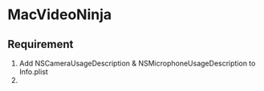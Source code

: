 #  MacVideoNinja

## Requirement

1. Add NSCameraUsageDescription & NSMicrophoneUsageDescription to Info.plist
2. 
